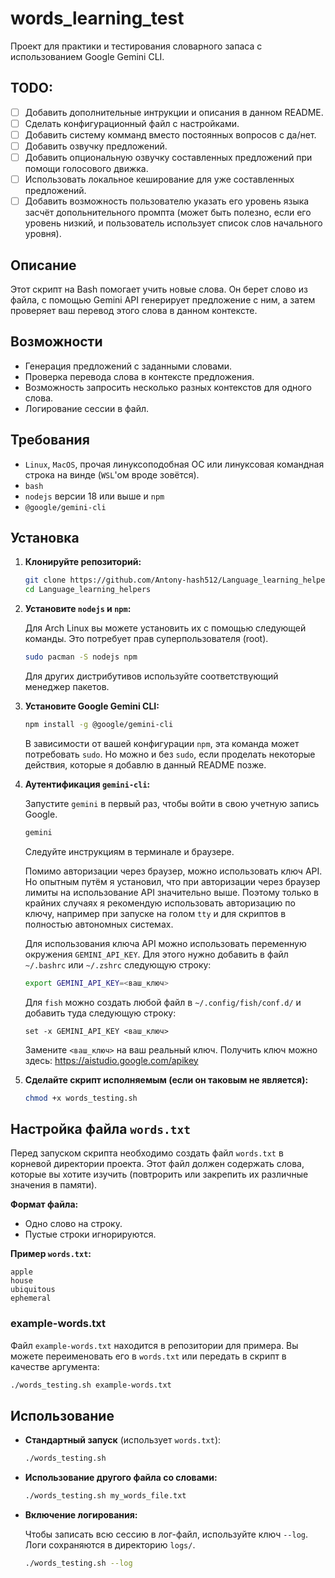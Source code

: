 # words_learning_test

Проект для практики и тестирования словарного запаса с использованием Google Gemini CLI.

## TODO:
 - [ ] Добавить дополнительные интрукции и описания в данном README.
 - [ ] Сделать конфигурационный файл с настройками.
 - [ ] Добавить систему комманд вместо постоянных вопросов с да/нет.
 - [ ] Добавить озвучку предложений.
 - [ ] Добавить опциональную озвучку составленных предложений при помощи голосового движка.
 - [ ] Использовать локальное кеширование для уже составленных предложений.
 - [ ] Добавить возможность пользователю указать его уровень языка засчёт допольнительного промпта (может быть полезно, если его уровень низкий, и пользователь использует список слов начального уровня).

## Описание

Этот скрипт на Bash помогает учить новые слова. Он берет слово из файла, с помощью Gemini API генерирует предложение с ним, а затем проверяет ваш перевод этого слова в данном контексте.

## Возможности

-   Генерация предложений с заданными словами.
-   Проверка перевода слова в контексте предложения.
-   Возможность запросить несколько разных контекстов для одного слова.
-   Логирование сессии в файл.

## Требования
-   `Linux`, `MacOS`, прочая линуксоподобная ОС или линуксовая командная строка на винде (`WSL`'ом вроде зовётся).
-   `bash`
-   `nodejs` версии 18 или выше и `npm`
-   `@google/gemini-cli`

## Установка

1.  **Клонируйте репозиторий:**
    ```bash
    git clone https://github.com/Antony-hash512/Language_learning_helpers
    cd Language_learning_helpers
    ```
2.  **Установите `nodejs` и `npm`:**

    Для Arch Linux вы можете установить их с помощью следующей команды. Это потребует прав суперпользователя (root).
    ```bash
    sudo pacman -S nodejs npm
    ```
    Для других дистрибутивов используйте соответствующий менеджер пакетов.

3.  **Установите Google Gemini CLI:**
    ```bash
    npm install -g @google/gemini-cli
    ```
    В зависимости от вашей конфигурации `npm`, эта команда может потребовать `sudo`.
    Но можно и без `sudo`, если проделать некоторые действия, которые я добавлю в данный README позже.

4.  **Аутентификация `gemini-cli`:**

    Запустите `gemini` в первый раз, чтобы войти в свою учетную запись Google.
    ```bash
    gemini
    ```
    Следуйте инструкциям в терминале и браузере.

    Помимо авторизации через браузер, можно использовать ключ API. Но опытным путём я установил, что при авторизации через браузер лимиты на использование API значительно выше. Поэтому только в крайних случаях я рекомендую использовать авторизацию по ключу, например при запуске на голом `tty` и для скриптов в полностью автономных системах.

    Для использования ключа API можно использовать переменную окружения `GEMINI_API_KEY`.
    Для этого нужно добавить в файл `~/.bashrc` или `~/.zshrc` следующую строку:
    ```bash
    export GEMINI_API_KEY=<ваш_ключ>
    ```
    Для `fish` можно создать любой файл в `~/.config/fish/conf.d/` и добавить туда следующую строку:
    ```fish
    set -x GEMINI_API_KEY <ваш_ключ>
    ```
    Замените `<ваш_ключ>` на ваш реальный ключ. Получить ключ можно здесь: https://aistudio.google.com/apikey

5.  **Сделайте скрипт исполняемым (если он таковым не является):**
    ```bash
    chmod +x words_testing.sh
    ```

## Настройка файла `words.txt`

Перед запуском скрипта необходимо создать файл `words.txt` в корневой директории проекта. Этот файл должен содержать слова, которые вы хотите изучить (повтрорить или закрепить их различные значения в памяти).

**Формат файла:**
-   Одно слово на строку.
-   Пустые строки игнорируются.

**Пример `words.txt`:**
```
apple
house
ubiquitous
ephemeral
```
### example-words.txt
Файл `example-words.txt` находится в репозитории для примера. Вы можете переименовать его в `words.txt` или передать в скрипт в качестве аргумента:
```bash
./words_testing.sh example-words.txt
```


## Использование

-   **Стандартный запуск** (использует `words.txt`):
    ```bash
    ./words_testing.sh
    ```

-   **Использование другого файла со словами:**
    ```bash
    ./words_testing.sh my_words_file.txt
    ```

-   **Включение логирования:**

    Чтобы записать всю сессию в лог-файл, используйте ключ `--log`. Логи сохраняются в директорию `logs/`.
    ```bash
    ./words_testing.sh --log
    ```

